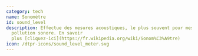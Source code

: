 ```yaml
---
category: tech
name: Sonomètre
id: sound_level
description: Effectue des mesures acoustiques, le plus souvent pour mesurer la
  pollution sonore. En savoir
  plus [cliquez-ici](https://fr.wikipedia.org/wiki/Sonom%C3%A9tre)
icon: /dtpr-icons/sound_level_meter.svg
---
```

